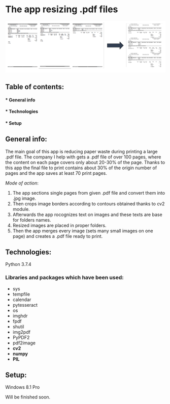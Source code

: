 # The app resizing .pdf files

<img src="image_for_readme.png" width="700">

## Table of contents:
#### * General info
#### * Technologies 
#### * Setup

## **General info**:
The main goal of this app is reducing paper waste during printing a large .pdf file.
The company I help with gets a .pdf file of over 100 pages, where the content on each page covers only about 20-30% of the page. 
Thanks to this app the final file to print contains about 30% of the origin number of pages and the app saves at least 70 print pages.

*Mode of action*:
1. The app sections single pages from given .pdf file and convert them into .jpg image.
2. Then crops image borders according to contours obtained thanks to cv2 module.
3. Afterwards the app rocognizes text on images and these texts are base for folders names.
4. Resized images are placed in proper folders.
5. Then the app merges every image (sets many small images on one page) and creates a .pdf file ready to print.
     
## **Technologies**:
Python 3.7.4

### Libraries and packages which have been used:
 - sys
 - tempfile
 - calendar
 - pytesseract
 - os
 - imghdr
 - fpdf
 - shutil
 - img2pdf
 - PyPDF2
 - pdf2image
 - **cv2**
 - **numpy**
 - **PIL**
 
 ## **Setup**:
 Windows 8.1 Pro
 
 Will be finished soon.

